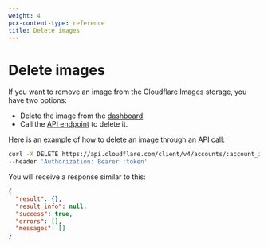 ```yaml
---
weight: 4
pcx-content-type: reference
title: Delete images
---
```


# Delete images

If you want to remove an image from the Cloudflare Images storage, you have two options:

- Delete the image from the [dashboard](https://dash.cloudflare.com?to=/:account/images/images).
- Call the [API endpoint](https://api.cloudflare.com/#cloudflare-images-delete-image) to delete it.

Here is an example of how to delete an image through an API call:

```bash
curl -X DELETE https://api.cloudflare.com/client/v4/accounts/:account_id/images/v1/:image_id \
--header 'Authorization: Bearer :token'
```

You will receive a response similar to this:

```json
{
  "result": {},
  "result_info": null,
  "success": true,
  "errors": [],
  "messages": []
}
```